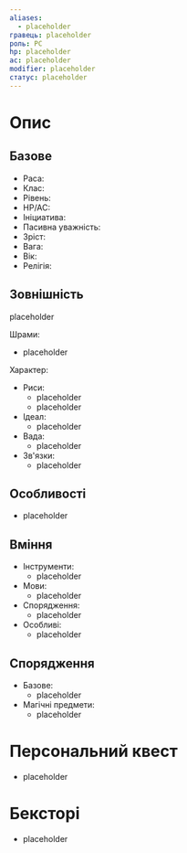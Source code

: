 ```yaml
---
aliases:
  - placeholder
гравець: placeholder
роль: PC
hp: placeholder
ac: placeholder
modifier: placeholder
статус: placeholder
---
```


# Опис

## Базове

- Раса: 
- Клас: 
- Рівень: 
- HP/AC: 
- Ініциатива:
- Пасивна уважність: 
- Зріст: 
- Вага: 
- Вік: 
- Релігія: 

## Зовнішність

placeholder

Шрами:
- placeholder

Характер:
- Риси:
	- placeholder
	- placeholder
- Ідеал:
	- placeholder
- Вада:
	- placeholder
- Зв'язки:
	- placeholder
## Особливості

- placeholder
## Вміння

- Інструменти:
	- placeholder
- Мови:
	- placeholder
- Спорядження:
	- placeholder
- Особливі:
	- placeholder
## Спорядження

- Базове:
	- placeholder
- Магічні предмети:
	- placeholder

# Персональний квест

- placeholder
# Бексторі

- placeholder
